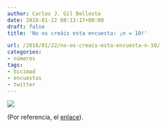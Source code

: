 ```yaml
---
author: Carlos J. Gil Bellosta
date: 2018-01-22 08:13:17+00:00
draft: false
title: 'No os creáis esta encuesta: ¡n = 10!'

url: /2018/01/22/no-os-creais-esta-encuesta-n-10/
categories:
- números
tags:
- bicimad
- encuestas
- twitter
---
```


![](/wp-uploads/2018/01/encuesta_n_10.png#center)

(Por referencia, el [enlace](https://twitter.com/gilbellosta/status/953722063621181443)).
